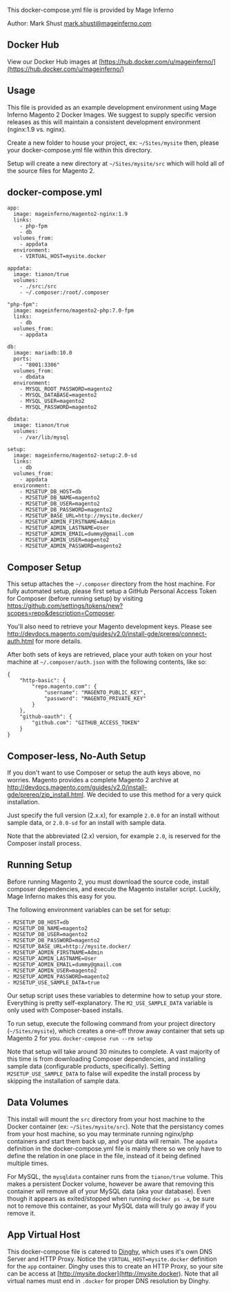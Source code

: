 This docker-compose.yml file is provided by Mage Inferno

Author: Mark Shust <mark.shust@mageinferno.com>

## Docker Hub

View our Docker Hub images at [https://hub.docker.com/u/mageinferno/](https://hub.docker.com/u/mageinferno/)

## Usage

This file is provided as an example development environment using Mage Inferno Magento 2 Docker Images. We suggest to supply specific version releases as this will maintain a consistent development environment (nginx:1.9 vs. nginx).

Create a new folder to house your project, ex: `~/Sites/mysite` then, please your docker-compose.yml file within this directory.

Setup will create a new directory at `~/Sites/mysite/src` which will hold all of the source files for Magento 2.

## docker-compose.yml

```
app:
  image: mageinferno/magento2-nginx:1.9
  links:
    - php-fpm
    - db
  volumes_from:
    - appdata
  environment:
    - VIRTUAL_HOST=mysite.docker

appdata:
  image: tianon/true
  volumes:
    - ./src:/src
    - ~/.composer:/root/.composer

"php-fpm":
  image: mageinferno/magento2-php:7.0-fpm
  links:
    - db
  volumes_from:
    - appdata

db:
  image: mariadb:10.0
  ports:
    - "8001:3306"
  volumes_from:
    - dbdata
  environment:
    - MYSQL_ROOT_PASSWORD=magento2
    - MYSQL_DATABASE=magento2
    - MYSQL_USER=magento2
    - MYSQL_PASSWORD=magento2

dbdata:
  image: tianon/true
  volumes:
    - /var/lib/mysql

setup:
  image: mageinferno/magento2-setup:2.0-sd
  links:
    - db
  volumes_from:
    - appdata
  environment:
    - M2SETUP_DB_HOST=db
    - M2SETUP_DB_NAME=magento2
    - M2SETUP_DB_USER=magento2
    - M2SETUP_DB_PASSWORD=magento2
    - M2SETUP_BASE_URL=http://mysite.docker/
    - M2SETUP_ADMIN_FIRSTNAME=Admin
    - M2SETUP_ADMIN_LASTNAME=User
    - M2SETUP_ADMIN_EMAIL=dummy@gmail.com
    - M2SETUP_ADMIN_USER=magento2
    - M2SETUP_ADMIN_PASSWORD=magento2
```

## Composer Setup

This setup attaches the `~/.composer` directory from the host machine. For fully automated setup, please first setup a GitHub Personal Access Token for Composer (before running setup) by visiting <a href="https://github.com/settings/tokens/new?scopes=repo&description=Composer" target="_blank">https://github.com/settings/tokens/new?scopes=repo&description=Composer</a>.

You'll also need to retrieve your Magento development keys. Please see <a href="http://devdocs.magento.com/guides/v2.0/install-gde/prereq/connect-auth.html" target="_blank">http://devdocs.magento.com/guides/v2.0/install-gde/prereq/connect-auth.html</a> for more details.

After both sets of keys are retrieved, place your auth token on your host machine at `~/.composer/auth.json` with the following contents, like so:

```
{
    "http-basic": {
        "repo.magento.com": {
            "username": "MAGENTO_PUBLIC_KEY",
            "password": "MAGENTO_PRIVATE_KEY"
        }
    },
    "github-oauth": {
        "github.com": "GITHUB_ACCESS_TOKEN"
    }
}
```

## Composer-less, No-Auth Setup

If you don't want to use Composer or setup the auth keys above, no worries. Magento provides a complete Magento 2 archive at <a href="http://devdocs.magento.com/guides/v2.0/install-gde/prereq/zip_install.html" target="_blank">http://devdocs.magento.com/guides/v2.0/install-gde/prereq/zip_install.html</a>. We decided to use this method for a very quick installation.

Just specify the full version (2.x.x), for example `2.0.0` for an install without sample data, or `2.0.0-sd` for an install with sample data.

Note that the abbreviated (2.x) version, for example `2.0`, is reserved for the Composer install process.

## Running Setup

Before running Magento 2, you must download the source code, install composer dependencies, and execute the Magento installer script. Luckily, Mage Inferno makes this easy for you.

The following environment variables can be set for setup:
```
- M2SETUP_DB_HOST=db
- M2SETUP_DB_NAME=magento2
- M2SETUP_DB_USER=magento2
- M2SETUP_DB_PASSWORD=magento2
- M2SETUP_BASE_URL=http://mysite.docker/
- M2SETUP_ADMIN_FIRSTNAME=Admin
- M2SETUP_ADMIN_LASTNAME=User
- M2SETUP_ADMIN_EMAIL=dummy@gmail.com
- M2SETUP_ADMIN_USER=magento2
- M2SETUP_ADMIN_PASSWORD=magento2
- M2SETUP_USE_SAMPLE_DATA=true
```

Our setup script uses these variables to determine how to setup your store. Everything is pretty self-explanatory. The `M2_USE_SAMPLE_DATA` variable is only used with Composer-based installs.

To run setup, execute the following command from your project directory (`~/Sites/mysite`), which creates a one-off throw away container that sets up Magento 2 for you.
`docker-compose run --rm setup`

Note that setup will take around 30 minutes to complete. A vast majority of this time is from downloading Composer dependencies, and installing sample data (configurable products, specifically). Setting `M2SETUP_USE_SAMPLE_DATA` to false will expedite the install process by skipping the installation of sample data.

## Data Volumes

This install will mount the `src` directory from your host machine to the Docker container (ex: `~/Sites/mysite/src`). Note that the persistancy comes from your host machine, so you may terminate running nginx/php containers and start them back up, and your data will remain. The `appdata` definition in the docker-compose.yml file is mainly there so we only have to define the relation in one place in the file, instead of it being defined multiple times.

For MySQL, the `mysqldata` container runs from the `tianon/true` volume. This makes a persistent Docker volume, however be aware that removing this container will remove all of your MySQL data (aka your database). Even though it appears as exited/stopped when running `docker ps -a`, be sure not to remove this container, as your MySQL data will truly go away if you remove it.

## App Virtual Host

This docker-compose file is catered to [Dinghy](https://github.com/codekitchen/dinghy), which uses it's own DNS Server and HTTP Proxy. Notice the `VIRTUAL_HOST=mysite.docker` definition for the `app` container. Dinghy uses this to create an HTTP Proxy, so your site can be access at [http://mysite.docker](http://mysite.docker). Note that all virtual names must end in `.docker` for proper DNS resolution by Dinghy.
